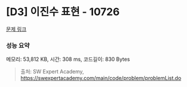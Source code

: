 # [D3] 이진수 표현 - 10726 

[문제 링크](https://swexpertacademy.com/main/code/problem/problemDetail.do?contestProbId=AXRSXf_a9qsDFAXS) 

### 성능 요약

메모리: 53,812 KB, 시간: 308 ms, 코드길이: 830 Bytes



> 출처: SW Expert Academy, https://swexpertacademy.com/main/code/problem/problemList.do